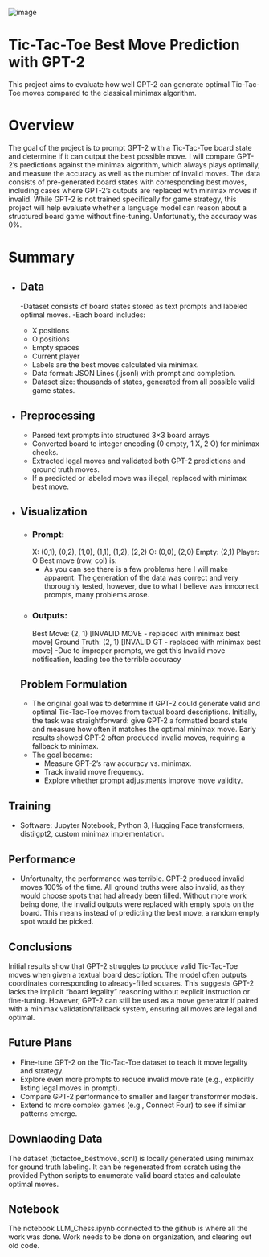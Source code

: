 ![image](https://github.com/user-attachments/assets/362f9f1c-c5f7-4cbc-9416-e2cf087f7cde)

# Tic-Tac-Toe Best Move Prediction with GPT-2
This project aims to evaluate how well GPT-2 can generate optimal Tic-Tac-Toe moves compared to the classical minimax algorithm.

# Overview
The goal of the project is to prompt GPT-2 with a Tic-Tac-Toe board state and determine if it can output the best possible move. I will compare GPT-2’s predictions against the minimax algorithm, which always plays optimally, and measure the accuracy as well as the number of invalid moves.
The data consists of pre-generated board states with corresponding best moves, including cases where GPT-2’s outputs are replaced with minimax moves if invalid.
While GPT-2 is not trained specifically for game strategy, this project will help evaluate whether a language model can reason about a structured board game without fine-tuning. Unfortunatly, the accuracy was 0%.

# Summary
- ## Data
  -Dataset consists of board states stored as text prompts and labeled optimal moves.
  -Each board includes:
    - X positions
    - O positions
    - Empty spaces
    - Current player
  - Labels are the best moves calculated via minimax.
  - Data format: JSON Lines (.jsonl) with prompt and completion.
  - Dataset size: thousands of states, generated from all possible valid game states.
- ## Preprocessing
    - Parsed text prompts into structured 3×3 board arrays
    - Converted board to integer encoding (0 empty, 1 X, 2 O) for minimax checks.
    - Extracted legal moves and validated both GPT-2 predictions and ground truth moves.
    - If a predicted or labeled move was illegal, replaced with minimax best move.
- ## Visualization
    - ### Prompt:
        X: (0,1), (0,2), (1,0), (1,1), (1,2), (2,2)
        O: (0,0), (2,0)
        Empty: (2,1)
        Player: O
        Best move (row, col) is:
      - As you can see there is a few problems here I will make apparent. The generation of the data was correct and very thoroughly tested, however, due to what I believe was inncorrect prompts, many problems arose.
    - ### Outputs:
        Best Move: (2, 1) [INVALID MOVE - replaced with minimax best move]
        Ground Truth: (2, 1) [INVALID GT - replaced with minimax best move]
      -Due to improper prompts, we get this Invalid move notification, leading too the terrible accuracy


  ## Problem Formulation
    - The original goal was to determine if GPT-2 could generate valid and optimal Tic-Tac-Toe moves from textual board     descriptions. Initially, the task was straightforward: give GPT-2 a formatted board state and measure how often it matches the optimal minimax move. Early results showed GPT-2 often produced invalid moves, requiring a fallback to minimax.
    - The goal became:
        - Measure GPT-2’s raw accuracy vs. minimax.
        - Track invalid move frequency.
        - Explore whether prompt adjustments improve move validity.


## Training
- Software: Jupyter Notebook, Python 3, Hugging Face transformers, distilgpt2, custom minimax implementation.


## Performance 
- Unfortunalty, the performance was terrible. GPT-2 produced invalid moves 100% of the time. All ground truths were also invalid, as they would choose spots that had already been filled. Without more work being done, the invalid outputs were replaced with empty spots on the board. This means instead of predicting the best move, a random empty spot would be picked.

## Conclusions
Initial results show that GPT-2 struggles to produce valid Tic-Tac-Toe moves when given a textual board description. The model often outputs coordinates corresponding to already-filled squares. This suggests GPT-2 lacks the implicit “board legality” reasoning without explicit instruction or fine-tuning. However, GPT-2 can still be used as a move generator if paired with a minimax validation/fallback system, ensuring all moves are legal and optimal.

## Future Plans
- Fine-tune GPT-2 on the Tic-Tac-Toe dataset to teach it move legality and strategy.
- Explore even more prompts to reduce invalid move rate (e.g., explicitly listing legal moves in prompt).
- Compare GPT-2 performance to smaller and larger transformer models.
- Extend to more complex games (e.g., Connect Four) to see if similar patterns emerge.

## Downlaoding Data
The dataset (tictactoe_bestmove.jsonl) is locally generated using minimax for ground truth labeling. It can be regenerated from scratch using the provided Python scripts to enumerate valid board states and calculate optimal moves.

## Notebook 
The notebook LLM_Chess.ipynb connected to the github is where all the work was done. Work needs to be done on organization, and clearing out old code.
